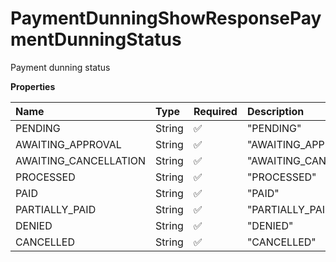 # PaymentDunningShowResponsePaymentDunningStatus

Payment dunning status

**Properties**

| Name                  | Type   | Required | Description             |
| :-------------------- | :----- | :------- | :---------------------- |
| PENDING               | String | ✅       | "PENDING"               |
| AWAITING_APPROVAL     | String | ✅       | "AWAITING_APPROVAL"     |
| AWAITING_CANCELLATION | String | ✅       | "AWAITING_CANCELLATION" |
| PROCESSED             | String | ✅       | "PROCESSED"             |
| PAID                  | String | ✅       | "PAID"                  |
| PARTIALLY_PAID        | String | ✅       | "PARTIALLY_PAID"        |
| DENIED                | String | ✅       | "DENIED"                |
| CANCELLED             | String | ✅       | "CANCELLED"             |

<!-- This file was generated by liblab | https://liblab.com/ -->
